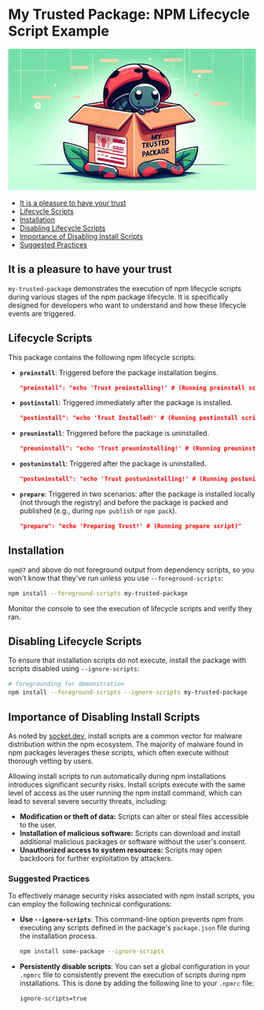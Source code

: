 # My Trusted Package: NPM Lifecycle Script Example

![Ladybug in a box labeled "my trusted package"](https://github.com/jonchurch/my-trusted-package/raw/main/my-trusted-bug.jpg)

- [It is a pleasure to have your trust](#it-is-a-pleasure-to-have-your-trust)
- [Lifecycle Scripts](#lifecycle-scripts)
- [Installation](#installation)
- [Disabling Lifecycle Scripts](#disabling-lifecycle-scripts)
- [Importance of Disabling Install Scripts](#importance-of-disabling-install-scripts)
- [Suggested Practices](#suggested-practices)

## It is a pleasure to have your trust

`my-trusted-package` demonstrates the execution of npm lifecycle scripts during various stages of the npm package lifecycle. It is specifically designed for developers who want to understand and how these lifecycle events are triggered.

## Lifecycle Scripts

This package contains the following npm lifecycle scripts:

- **`preinstall`**: Triggered before the package installation begins.
  ```json
  "preinstall": "echo 'Trust preinstalling!' # (Running preinstall script)"
  ```

- **`postinstall`**: Triggered immediately after the package is installed.
  ```json
  "postinstall": "echo 'Trust Installed!' # (Running postinstall script)"
  ```

- **`preuninstall`**: Triggered before the package is uninstalled.
  ```json
  "preuninstall": "echo 'Trust preuninstalling!' # (Running preuninstall script)"
  ```

- **`postuninstall`**: Triggered after the package is uninstalled.
  ```json
  "postuninstall": "echo 'Trust postuninstalling!' # (Running postuninstall script)"
  ```

- **`prepare`**: Triggered in two scenarios: after the package is installed locally (not through the registry) and before the package is packed and published (e.g., during `npm publish` or `npm pack`).
  ```json
  "prepare": "echo 'Preparing Trust!' # (Running prepare script)"
  ```

## Installation

`npm@7` and above do not foreground output from dependency scripts, so you won't know that they've run unless you use `--foreground-scripts`:

```bash
npm install --foreground-scripts my-trusted-package
```

Monitor the console to see the execution of lifecycle scripts and verify they ran.

## Disabling Lifecycle Scripts

To ensure that installation scripts do not execute, install the package with scripts disabled using `--ignore-scripts`:

```bash
# foregrounding for demonstration
npm install --foreground-scripts --ignore-scripts my-trusted-package 
```

## Importance of Disabling Install Scripts

As noted by [socket.dev](https://socket.dev/alerts/installScripts), install scripts are a common vector for malware distribution within the npm ecosystem. The majority of malware found in npm packages leverages these scripts, which often execute without thorough vetting by users.

Allowing install scripts to run automatically during npm installations introduces significant security risks. Install scripts execute with the same level of access as the user running the npm install command, which can lead to several severe security threats, including:

- **Modification or theft of data:** Scripts can alter or steal files accessible to the user.
- **Installation of malicious software:** Scripts can download and install additional malicious packages or software without the user's consent.
- **Unauthorized access to system resources:** Scripts may open backdoors for further exploitation by attackers.

### Suggested Practices

To effectively manage security risks associated with npm install scripts, you can employ the following technical configurations:

- **Use `--ignore-scripts`**: This command-line option prevents npm from executing any scripts defined in the package's `package.json` file during the installation process.
  ```bash
  npm install some-package --ignore-scripts
  ```
- **Persistently disable scripts**: You can set a global configuration in your `.npmrc` file to consistently prevent the execution of scripts during npm installations. This is done by adding the following line to your `.npmrc` file:
  ```plaintext
  ignore-scripts=true
  ```
